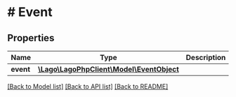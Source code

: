 # # Event

## Properties

Name | Type | Description | Notes
------------ | ------------- | ------------- | -------------
**event** | [**\Lago\LagoPhpClient\Model\EventObject**](EventObject.md) |  |

[[Back to Model list]](../../README.md#models) [[Back to API list]](../../README.md#endpoints) [[Back to README]](../../README.md)
